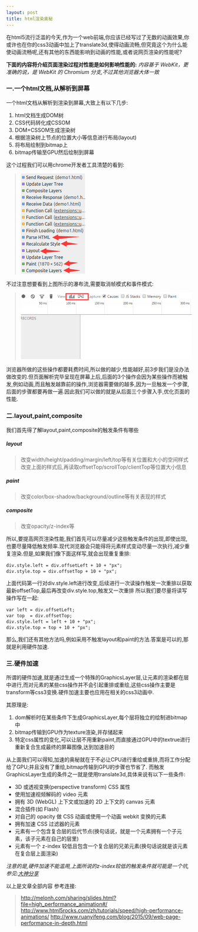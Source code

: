 ```yaml
---
layout: post
title: html渲染奥秘
---
```


在html5流行泛滥的今天,作为一个web前端,你应该已经写过了无数的动画效果,你或许也在你的css3动画中加上了translate3d,使得动画流畅,但究竟这个为什么能使动画流畅呢,还有其他的东西能影响到动画的性能,或者说网页渲染的性能呢?

<b>下面的内容将介绍页面渲染过程对性能是如何影响性能的:</b>
*内容基于 WebKit，更准确的说，是 WebKit 的 Chromium 分支,不过其他浏览器大体一致*

### 一.一个html文档,从解析到屏幕

一个html文档从解析到渲染到屏幕,大致上有以下几步:


1. html文档生成DOM树
2. CSS代码转化成CSSOM
3. DOM+CSSOM生成渲染树
4. 根据渲染树上节点的位置大小等信息进行布局(layout)
5. 将布局绘制到bitmap上
6. bitmap传输至GPU然后绘制到屏幕


这个过程我们可以用chrome开发者工具清楚的看到:

>![图1](/img/resource/parsehtml.png)

不过注意想要看到上图所示的瀑布流,需要取消帧模式和事件模式:

>![图2](/img/resource/tooltip.png)

浏览器所做的这些操作都要耗费时间,所以做的越少,性能越好,前3步我们是没办法做改变的.但页面解析完毕呈现在屏幕上后,后面的3个操作会因为某些操作而被触发,例如动画,而且触发越靠前的操作,浏览器需要做的越多,因为一旦触发一个步骤,后面的步骤都要再做一遍.因此我们可以做的就是从后面三个步骤入手,优化页面的性能.

### 二.layout,paint,composite

我们首先得了解layout,paint,composite的触发条件有哪些

##### layout

>改变width/height/padding/margin/left/top等有关位置和大小的空间样式
>改变上面的样式后,再读取offsetTop/scrollTop/clientTop等位置大小信息

##### paint

>改变color/box-shadow/background/outline等有关表现的样式

##### composite

>改变opacity/z-index等

所以,要提高网页渲染性能,我们首先可以尽量减少这些触发条件的出现,即使出现,也要尽量降低触发频率.现代浏览器会只能得将元素样式变动尽量一次执行,减少重复渲染.但是,如果我们像下面这样写,就会出现重复重排:

```
div.style.left = div.offsetLeft + 10 + "px";
div.style.top = div.offsetTop + 10 + "px";
```

上面代码第一行对div.style.left进行改变,后续进行一次读操作触发一次重排以获取最新offsetTop,最后再改变div.style.top,触发又一次重排
所以我们要尽量将读写操作写在一起:

```
var left = div.offsetLeft;
var top  = div.offsetTop;
div.style.left = left + 10 + "px";
div.style.top = top + 10 + "px";
```

那么,我们还有其他方法吗,例如采用不触发layout和paint的方法.答案是可以的,那就是利用硬件加速.

### 三.硬件加速

所谓的硬件加速,就是通过生成一个特殊的GraphicsLayer层,让元素的渲染都在层中进行,而对元素的某些css操作并不会引起重排或重绘,这些css操作主要是transform等css3变换.硬件加速主要也应用在相关的css3动画中.

其原理是:

1. dom解析时在某些条件下生成GraphicsLayer,每个层将独立的绘制进bitmap中
2. bitmap传输到GPU作为texture渲染,并存储起来
3. 特定css属性的变化,可以让层不用重新paint,而直接通过GPU中的textrue进行重新复合生成最终的屏幕图像,达到加速目的

从上面我们可以得知,加速的奥秘就在于不必让CPU进行重绘或重排,而将工作分配给了GPU;并且没有了重绘,bitmap传输到GPU的步骤也节省了.
而触发GraphicsLayer生成的条件之一就是使用translate3d,具体来说有以下一些条件:

* 3D 或透视变换(perspective transform) CSS 属性
* 使用加速视频解码的 video 元素
* 拥有 3D (WebGL) 上下文或加速的 2D 上下文的 canvas 元素
* 混合插件(如 Flash)
* 对自己的 opacity 做 CSS 动画或使用一个动画 webkit 变换的元素
* 拥有加速 CSS 过滤器的元素
* 元素有一个包含复合层的后代节点(换句话说，就是一个元素拥有一个子元素，该子元素在自己的层里)
* 元素有一个 z-index 较低且包含一个复合层的兄弟元素(换句话说就是该元素在复合层上面渲染)

*注意的是,硬件加速不能滥用,上面所说的z-index较低的触发条件就可能是一个坑,参见:<a href="http://div.io/topic/1348" target="_blank">大神分享</a>*


以上是文章全部内容
参考连接:

> http://melonh.com/sharing/slides.html?file=high_performance_animation#/
> http://www.html5rocks.com/zh/tutorials/speed/high-performance-animations/
> http://www.ruanyifeng.com/blog/2015/09/web-page-performance-in-depth.html

